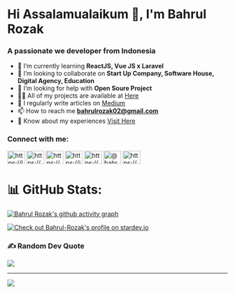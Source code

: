 <h1 align="left">Hi Assalamualaikum 👋, I'm Bahrul Rozak</h1>
<h3 align="left">A passionate we developer from Indonesia</h3>

- 🌱 I’m currently learning **ReactJS, Vue JS x Laravel**
- 👯 I’m looking to collaborate on **Start Up Company, Software House, Digital Agency, Education**
- 🤝 I’m looking for help with **Open Soure Project**
- 👨‍💻 All of my projects are available at [Here](https://bahrul-rozak.github.io/Zak-Portfolio/)
- 📝 I regularly write articles on [Medium](https://medium.com/@bahrulrozak)
- 📫 How to reach me **bahrulrozak02@gmail.com**
- 📄 Know about my experiences [Visit Here](https://my.indeed.com/p/bahrulr-ed2htea)

<h3 align="left">Connect with me:</h3>
<p align="left">
<a href="https://linkedin.com/in/bahrul-rozak" target="blank"><img align="center" src="https://raw.githubusercontent.com/rahuldkjain/github-profile-readme-generator/master/src/images/icons/Social/linked-in-alt.svg" alt="https://linkedin.com/in/bahrul-rozak" height="30" width="40" /></a>
<a href="https://stackoverflow.com/users/20835639/bahrul-rozak" target="blank"><img align="center" src="https://raw.githubusercontent.com/rahuldkjain/github-profile-readme-generator/master/src/images/icons/Social/stack-overflow.svg" alt="https://stackoverflow.com/users/20835639/bahrul-rozak" height="30" width="40" /></a>
<a href="https://www.facebook.com/people/bahrul-rozak/100089773847661/" target="blank"><img align="center" src="https://raw.githubusercontent.com/rahuldkjain/github-profile-readme-generator/master/src/images/icons/Social/facebook.svg" alt="https://www.facebook.com/people/bahrul-rozak/100089773847661/" height="30" width="40" /></a>
<a href="https://instagram.com/rozak.dexamethasone" target="blank"><img align="center" src="https://raw.githubusercontent.com/rahuldkjain/github-profile-readme-generator/master/src/images/icons/Social/instagram.svg" alt="https://instagram.com/rozak.dexamethasone" height="30" width="40" /></a>
<a href="https://dribbble.com/rozak13/collections" target="blank"><img align="center" src="https://raw.githubusercontent.com/rahuldkjain/github-profile-readme-generator/master/src/images/icons/Social/dribbble.svg" alt="https://dribbble.com/rozak13/collections" height="30" width="40" /></a>
<a href="https://medium.com/@bahrulrozak" target="blank"><img align="center" src="https://raw.githubusercontent.com/rahuldkjain/github-profile-readme-generator/master/src/images/icons/Social/medium.svg" alt="@bahrulrozak" height="30" width="40" /></a>
<a href="https://www.youtube.com/@bahrulrozak078" target="blank"><img align="center" src="https://raw.githubusercontent.com/rahuldkjain/github-profile-readme-generator/master/src/images/icons/Social/youtube.svg" alt="https://www.youtube.com/@bahrulrozak078" height="30" width="40" /></a>
</p>

# 📊 GitHub Stats:
[![Bahrul Rozak's github activity graph](https://github-readme-activity-graph.cyclic.app/graph?username=Bahrul-Rozak&theme=dracula)](https://github.com/Bahrul-Rozak)

[![Check out Bahrul-Rozak's profile on stardev.io](https://stardev.io/developers/Bahrul-Rozak/badge/languages/global.svg)](https://stardev.io/developers/Bahrul-Rozak)

### ✍️ Random Dev Quote
![](https://quotes-github-readme.vercel.app/api?type=horizontal&theme=tokyonight)

---
[![](https://visitcount.itsvg.in/api?id=Bahrul-Rozak&icon=0&color=0)](https://visitcount.itsvg.in)

<!-- Proudly created with GPRM ( https://gprm.itsvg.in ) -->
